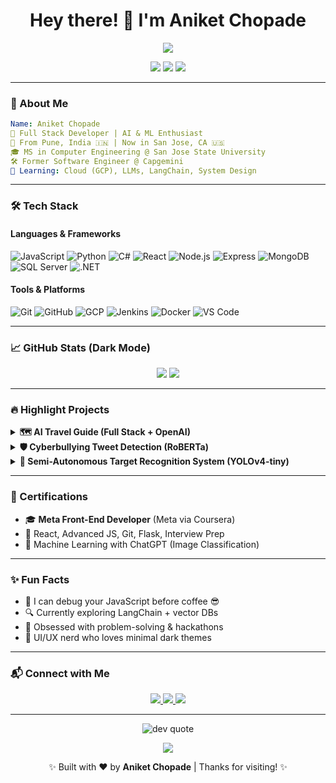 <h1 align="center">Hey there! 👋 I'm Aniket Chopade</h1>
<p align="center">
  <img src="https://readme-typing-svg.herokuapp.com/?lines=Full-Stack+Developer;AI+&+ML+Enthusiast;Creative+Problem+Solver;Lifelong+Learner;Let's+Build+Something+Cool+Together!&center=true&width=500&height=45&color=F7F7F7&background=1A1B27">
</p>

<p align="center">
  <img src="https://img.shields.io/badge/Location-San%20Jose,%20CA-181717?style=flat&logo=googlemaps&logoColor=white">
  <img src="https://img.shields.io/badge/Working%20on-AI%20%26%20FullStack%20Projects-0d1117?style=flat&logo=github&logoColor=white">
  <img src="https://img.shields.io/badge/Portfolio-Aniket%20Chopade-000000?style=flat&logo=vercel&logoColor=white">
</p>

---

### 🌌 About Me

```yaml
Name: Aniket Chopade
💼 Full Stack Developer | AI & ML Enthusiast
📍 From Pune, India 🇮🇳 | Now in San Jose, CA 🇺🇸
🎓 MS in Computer Engineering @ San Jose State University
🛠️ Former Software Engineer @ Capgemini
🌱 Learning: Cloud (GCP), LLMs, LangChain, System Design
```

---

### 🛠️ Tech Stack

#### Languages & Frameworks  
![JavaScript](https://img.shields.io/badge/-JavaScript-F7DF1E?style=flat&logo=javascript&logoColor=black)
![Python](https://img.shields.io/badge/-Python-3776AB?style=flat&logo=python)
![C#](https://img.shields.io/badge/-C%23-239120?style=flat&logo=c-sharp)
![React](https://img.shields.io/badge/-React-61DAFB?style=flat&logo=react)
![Node.js](https://img.shields.io/badge/-Node.js-339933?style=flat&logo=node.js)
![Express](https://img.shields.io/badge/-Express.js-000000?style=flat&logo=express)
![MongoDB](https://img.shields.io/badge/-MongoDB-47A248?style=flat&logo=mongodb)
![SQL Server](https://img.shields.io/badge/-SQL%20Server-CC2927?style=flat&logo=microsoftsqlserver)
![.NET](https://img.shields.io/badge/-.NET-512BD4?style=flat&logo=dotnet)

#### Tools & Platforms  
![Git](https://img.shields.io/badge/-Git-F05032?style=flat&logo=git)
![GitHub](https://img.shields.io/badge/-GitHub-181717?style=flat&logo=github)
![GCP](https://img.shields.io/badge/-GCP-4285F4?style=flat&logo=googlecloud)
![Jenkins](https://img.shields.io/badge/-Jenkins-D24939?style=flat&logo=jenkins)
![Docker](https://img.shields.io/badge/-Docker-2496ED?style=flat&logo=docker)
![VS Code](https://img.shields.io/badge/-VS%20Code-007ACC?style=flat&logo=visualstudiocode)

---

### 📈 GitHub Stats (Dark Mode)

<p align="center">
  <img src="https://github-readme-stats.vercel.app/api?username=aniket0411&show_icons=true&theme=tokyonight&count_private=true&hide=issues"/>
  <img src="https://github-readme-streak-stats.herokuapp.com/?user=aniket0411&theme=tokyonight"/>
</p>

---

### 🔥 Highlight Projects

<details>
  <summary><b>🗺️ AI Travel Guide (Full Stack + OpenAI)</b></summary>

- Built a smart planner that generates itineraries with ChatGPT API  
- Used React, Node, Express, MongoDB  
- Email system for sharing plans  
- [🌐 Live Demo](https://aniket-chopade.vercel.app) | [📁 Code](https://github.com/aniket0411/AI-Travel-Guide)

</details>

<details>
  <summary><b>🛡️ Cyberbullying Tweet Detection (RoBERTa)</b></summary>

- Classified 50K+ tweets into categories using NLP + ML  
- Achieved 87% accuracy with RoBERTa  
- Explored multilingual and real-time tweet detection  
- [📁 Code](https://github.com/aniket0411/Cyberbullying-Detection)

</details>

<details>
  <summary><b>🔫 Semi-Autonomous Target Recognition System (YOLOv4-tiny)</b></summary>

- Raspberry Pi + CV + Object Detection  
- Real-time target tracking + remote control system  
- Used OpenCV, Python, YOLOv4-tiny  
- [📁 Code](https://github.com/aniket0411/Semi-Autonomous-Targeting)

</details>

---

### 📜 Certifications

- 🎓 **Meta Front-End Developer** (Meta via Coursera)  
- 📘 React, Advanced JS, Git, Flask, Interview Prep  
- 🤖 Machine Learning with ChatGPT (Image Classification)

---

### ✨ Fun Facts

- 💬 I can debug your JavaScript before coffee 😎  
- 🔍 Currently exploring LangChain + vector DBs  
- 🧩 Obsessed with problem-solving & hackathons  
- 🎨 UI/UX nerd who loves minimal dark themes  

---

### 📬 Connect with Me

<p align="center">
  <a href="https://linkedin.com/in/aniket0411">
    <img src="https://img.shields.io/badge/LinkedIn-Aniket%20Chopade-blue?style=flat&logo=linkedin">
  </a>
  <a href="mailto:ani.chopade0411@gmail.com">
    <img src="https://img.shields.io/badge/Gmail-Contact%20Me-red?style=flat&logo=gmail&logoColor=white">
  </a>
  <a href="https://aniket-chopade.vercel.app">
    <img src="https://img.shields.io/badge/Portfolio-Click%20Here-000000?style=flat&logo=vercel">
  </a>
</p>

---

<p align="center">
  <img src="https://quotes-github-readme.vercel.app/api?type=horizontal&theme=dark" alt="dev quote">
</p>

<p align="center">
  <img src="https://readme-typing-svg.herokuapp.com?font=Fira+Code&size=24&pause=1000&color=F5F5F5&background=000000&center=true&vCenter=true&width=600&lines=Set+Sail+for+the+Grand+Line+of+Code!+%F0%9F%8F%88%F0%9F%94%A5;I'm+gonna+be+the+King+of+Developers!+%F0%9F%8F%B3%EF%B8%8F%E2%9C%A8" />
</p>

<p align="center">✨ Built with ❤️ by <strong>Aniket Chopade</strong> | Thanks for visiting! ✨</p>
